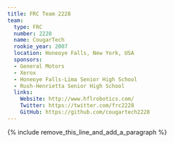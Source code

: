 ```yaml
---
title: FRC Team 2228
team:
  type: FRC
  number: 2228
  name: CougarTech
  rookie_year: 2007
  location: Honeoye Falls, New York, USA
  sponsors:
  - General Motors
  - Xerox
  - Honeoye Falls-Lima Senior High School
  - Rush-Henrietta Senior High School
  links:
    Website: http://www.hflrobotics.com/
    Twitter: https://twitter.com/frc2228
    GitHub: https://github.com/cougartech2228
---
```


{% include remove_this_line_and_add_a_paragraph %}